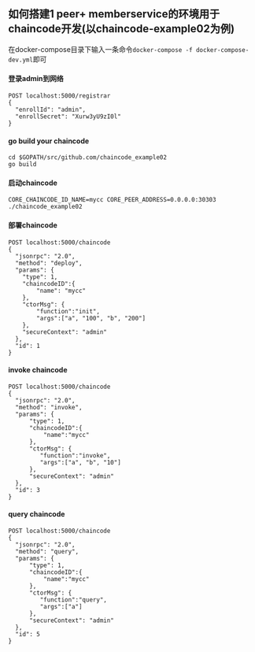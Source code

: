 ## 如何搭建1 peer+ memberservice的环境用于chaincode开发(以chaincode-example02为例)
在docker-compose目录下输入一条命令`docker-compose -f docker-compose-dev.yml`即可

#### 登录admin到网络
```
POST localhost:5000/registrar
{
  "enrollId": "admin",
  "enrollSecret": "Xurw3yU9zI0l"
}
```
#### go build your chaincode
```
cd $GOPATH/src/github.com/chaincode_example02
go build
```
#### 启动chaincode 
```
CORE_CHAINCODE_ID_NAME=mycc CORE_PEER_ADDRESS=0.0.0.0:30303 ./chaincode_example02
```
#### 部署chaincode
```
POST localhost:5000/chaincode
{
  "jsonrpc": "2.0",
  "method": "deploy",
  "params": {
    "type": 1,
    "chaincodeID":{
        "name": "mycc"
    },
    "ctorMsg": {
        "function":"init",
        "args":["a", "100", "b", "200"]
    },
    "secureContext": "admin"
  },
  "id": 1
}
```
#### invoke chaincode
```
POST localhost:5000/chaincode
{
  "jsonrpc": "2.0",
  "method": "invoke",
  "params": {
      "type": 1,
      "chaincodeID":{
          "name":"mycc"
      },
      "ctorMsg": {
         "function":"invoke",
         "args":["a", "b", "10"]
      },
      "secureContext": "admin"
  },
  "id": 3
}
```
#### query chaincode
```
POST localhost:5000/chaincode
{
  "jsonrpc": "2.0",
  "method": "query",
  "params": {
      "type": 1,
      "chaincodeID":{
          "name":"mycc"
      },
      "ctorMsg": {
         "function":"query",
         "args":["a"]
      },
      "secureContext": "admin"
  },
  "id": 5
}
```
